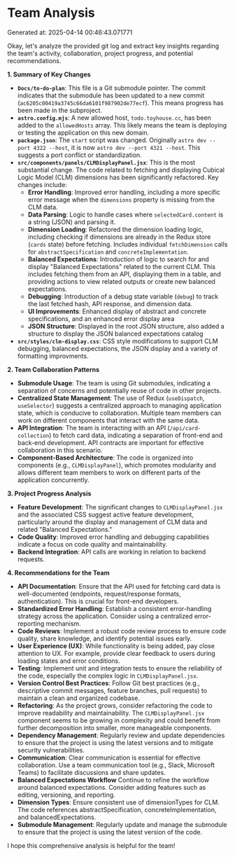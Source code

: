 # Team Analysis
Generated at: 2025-04-14 00:46:43.071771

Okay, let's analyze the provided git log and extract key insights regarding the team's activity, collaboration, project progress, and potential recommendations.

**1. Summary of Key Changes**

*   **`Docs/to-do-plan`**:  This file is a Git submodule pointer.  The commit indicates that the submodule has been updated to a new commit (`ac6205c00419a3745c66da6101f987902de77ecf`). This means progress has been made in the subproject.
*   **`astro.config.mjs`**:  A new allowed host, `todo.toyhouse.cc`, has been added to the `allowedHosts` array. This likely means the team is deploying or testing the application on this new domain.
*   **`package.json`**: The `start` script was changed. Originally `astro dev --port 4322 --host`, it is now  `astro dev --port 4321 --host`. This suggests a port conflict or standardization.
*   **`src/components/panels/CLMDisplayPanel.jsx`**: This is the most substantial change. The code related to fetching and displaying Cubical Logic Model (CLM) dimensions has been significantly refactored.  Key changes include:
    *   **Error Handling**:  Improved error handling, including a more specific error message when the `dimensions` property is missing from the CLM data.
    *   **Data Parsing**:  Logic to handle cases where `selectedCard.content` is a string (JSON) and parsing it.
    *   **Dimension Loading**: Refactored the dimension loading logic, including checking if dimensions are already in the Redux store (`cards` state) before fetching.  Includes individual `fetchDimension` calls for `abstractSpecification` and `concreteImplementation`.
    *   **Balanced Expectations**: Introduction of logic to search for and display "Balanced Expectations" related to the current CLM. This includes fetching them from an API, displaying them in a table, and providing actions to view related outputs or create new balanced expectations.
    *   **Debugging**: Introduction of a debug state variable (`debug`) to track the last fetched hash, API response, and dimension data.
    *   **UI Improvements**: Enhanced display of abstract and concrete specifications, and an enhanced error display area
    *   **JSON Structure**: Displayed in the root JSON structure, also added a structure to display the JSON balanced expectations catalog
*   **`src/styles/clm-display.css`**: CSS style modifications to support CLM debugging, balanced expectations, the JSON display and a variety of formatting improvments.

**2. Team Collaboration Patterns**

*   **Submodule Usage**: The team is using Git submodules, indicating a separation of concerns and potentially reuse of code in other projects.
*   **Centralized State Management**: The use of Redux (`useDispatch`, `useSelector`) suggests a centralized approach to managing application state, which is conducive to collaboration.  Multiple team members can work on different components that interact with the same data.
*   **API Integration**: The team is interacting with an API (`/api/card-collection`) to fetch card data, indicating a separation of front-end and back-end development.  API contracts are important for effective collaboration in this scenario.
*   **Component-Based Architecture**: The code is organized into components (e.g., `CLMDisplayPanel`), which promotes modularity and allows different team members to work on different parts of the application concurrently.

**3. Project Progress Analysis**

*   **Feature Development**: The significant changes to `CLMDisplayPanel.jsx` and the associated CSS suggest active feature development, particularly around the display and management of CLM data and related "Balanced Expectations."
*   **Code Quality**: Improved error handling and debugging capabilities indicate a focus on code quality and maintainability.
*   **Backend Integration**: API calls are working in relation to backend requests.

**4. Recommendations for the Team**

*   **API Documentation**: Ensure that the API used for fetching card data is well-documented (endpoints, request/response formats, authentication).  This is crucial for front-end developers.
*   **Standardized Error Handling**: Establish a consistent error-handling strategy across the application.  Consider using a centralized error-reporting mechanism.
*   **Code Reviews**: Implement a robust code review process to ensure code quality, share knowledge, and identify potential issues early.
*   **User Experience (UX)**: While functionality is being added, pay close attention to UX.  For example, provide clear feedback to users during loading states and error conditions.
*   **Testing**:  Implement unit and integration tests to ensure the reliability of the code, especially the complex logic in `CLMDisplayPanel.jsx`.
*   **Version Control Best Practices**: Follow Git best practices (e.g., descriptive commit messages, feature branches, pull requests) to maintain a clean and organized codebase.
*   **Refactoring**:  As the project grows, consider refactoring the code to improve readability and maintainability. The `CLMDisplayPanel.jsx` component seems to be growing in complexity and could benefit from further decomposition into smaller, more manageable components.
*   **Dependency Management**: Regularly review and update dependencies to ensure that the project is using the latest versions and to mitigate security vulnerabilities.
*   **Communication**: Clear communication is essential for effective collaboration. Use a team communication tool (e.g., Slack, Microsoft Teams) to facilitate discussions and share updates.
*   **Balanced Expectations Workflow** Continue to refine the workflow around balanced expectations. Consider adding features such as editing, versioning, and reporting.
*   **Dimension Types**: Ensure consistent use of dimensionTypes for CLM. The code references abstractSpecification, concreteImplementation, and balancedExpectations.
*   **Submodule Management**:  Regularly update and manage the submodule to ensure that the project is using the latest version of the code.

I hope this comprehensive analysis is helpful for the team!
